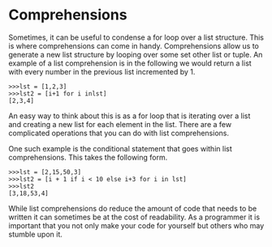 # Comprehensions

Sometimes, it can be useful to condense a for loop over a list structure. This is where comprehensions can come in handy. Comprehensions allow us to generate a new list structure by looping over some set other list or tuple. An example of a list comprehension is in the following we would return a list with every number in the previous list incremented by 1.

```text
>>>lst = [1,2,3]
>>>lst2 = [i+1 for i inlst]
[2,3,4]
```

An easy way to think about this is as a for loop that is iterating over a list and creating a new list for each element in the list. There are a few complicated operations that you can do with list comprehensions.

One such example is the conditional statement that goes within list comprehensions. This takes the following form.

```text
>>>lst = [2,15,50,3]
>>>lst2 = [i + 1 if i < 10 else i+3 for i in lst]
>>>lst2
[3,18,53,4]
```

While list comprehensions do reduce the amount of code that needs to be written it can sometimes be at the cost of readability. As a programmer it is important that you not only make your code for yourself but others who may stumble upon it.

